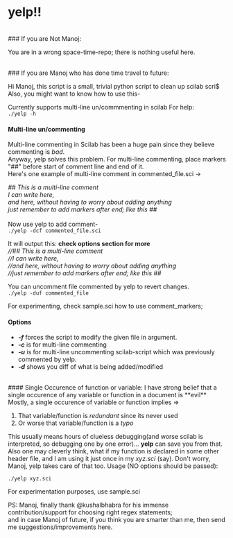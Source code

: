 yelp!!
======
<br>
### If you are Not Manoj:

You are in a wrong space-time-repo; there is nothing useful here.

<br>
### If you are Manoj who has done time travel to future:

Hi Manoj, this script is a small, trivial python script to clean up scilab scri$
Also, you might want to know how to use this-

Currently supports multi-line un/commmenting in scilab
For help:<br>
`./yelp -h`

#### Multi-line un/commenting
Multi-line commenting in Scilab has been a huge pain since they believe commenting is *bad*. <br>
Anyway, yelp solves this problem. For multi-line commenting, place markers "##" before start of comment line and end of it.<br>
Here's one example of multi-line comment in commented_file.sci ->

*## This is a multi-line comment<br>*
*I can write here,<br>*
*and here, without having to worry about adding anything<br>*
*just remember to add markers after end; like this ##<br>*
<br>
Now use yelp to add comment-<br>
`./yelp -dcf commented_file.sci`

It will output this: **check options section for more**<br>
*//## This is a multi-line comment<br>*
*//I can write here,<br>*
*//and here, without having to worry about adding anything<br>*
*//just remember to add markers after end; like this ##<br>*

You can uncomment file commented by yelp to revert changes.<br>
`./yelp -duf commented_file` <br>

For experimenting, check sample.sci how to use comment_markers;

#### Options
* ***-f*** forces the script to modify the given file in argument.
* ***-c*** is for multi-line commenting
* ***-u*** is for multi-line uncommenting scilab-script which was previously commented by yelp.
* ***-d*** shows you diff of what is being added/modified

<br>
#### Single Occurence of function or variable:
I have strong belief that a single occurence of any variable or function in a document is **evil** 
Mostly, a single occurence of variable or function implies =>

1. That variable/function is *redundant* since its never used
2. Or worse that variable/function is a *typo*

This usually means hours of clueless debugging(and worse scilab is interpreted, so debugging one by one error)... **yelp** can save you from that.
Also one may cleverly think, what if my function is declared in some other header file, and I am using it just once in my *xyz.sci* (say). Don't worry, Manoj, yelp takes care of that too.
Usage (NO options should be passed):

`./yelp xyz.sci`

For experimentation purposes, use sample.sci

PS: Manoj, finally thank @kushalbhabra for his immense contribution/support for choosing right regex statements;<br>and in case Manoj of future, if you think you are smarter than me, then send me suggestions/improvements here.